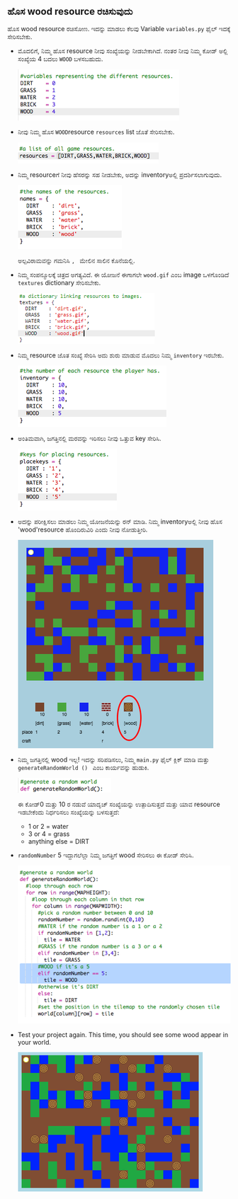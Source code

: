 ## ಹೊಸ wood resource ರಚಿಸುವುದು

ಹೊಸ wood resource ರಚಿಸೋಣ. ಇದನ್ನು ಮಾಡಲು ಕೆಲವು Variable `variables.py` ಫೈಲ್ ಇದಕ್ಕೆ ಸೇರಿಸಬೇಕು.

+ ಮೊದಲಿಗೆ, ನಿಮ್ಮ ಹೊಸ resource ನೀವು ಸಂಖ್ಯೆಯನ್ನು ನೀಡಬೇಕಾಗಿದೆ. ನಂತರ ನೀವು ನಿಮ್ಮ ಕೋಡ್ ಅಲ್ಲಿ ಸಂಖ್ಯೆಯ 4 ಬದಲು `WOOD` ಬಳಸಬಹುದು.
    
    ![ಸ್ಕ್ರೀನ್‍ಶಾಟ್](images/craft-wood-const.png)

+ ನೀವು ನಿಮ್ಮ ಹೊಸ `WOOD`resource `resources` list ಜೊತೆ ಸೇರಿಸಬೇಕು.
    
    ![ಸ್ಕ್ರೀನ್‍ಶಾಟ್](images/craft-wood-resources.png)

+ ನಿಮ್ಮ resourceಗೆ ನೀವು ಹೆಸರನ್ನು ಸಹ ನೀಡಬೇಕು, ಅದನ್ನು inventoryಅಲ್ಲಿ ಪ್ರದರ್ಶಿಸಲಾಗುವುದು.
    
    ![ಸ್ಕ್ರೀನ್‍ಶಾಟ್](images/craft-wood-name.png)
    
    ಅಲ್ಪವಿರಾಮವನ್ನು ಗಮನಿಸಿ `, ` ಮೇಲಿನ ಸಾಲಿನ ಕೊನೆಯಲ್ಲಿ.

+ ನಿಮ್ಮ ಸಂಪನ್ಮೂಲಕ್ಕೆ ಚಿತ್ರದ ಅಗತ್ಯವಿದೆ. ಈ ಯೋಜನೆ ಈಗಾಗಲೇ ` wood.gif ` ಎಂಬ image ಒಳಗೊಂಡಿದೆ `textures` dictionary ಸೇರಿಸಬೇಕು.
    
    ![ಸ್ಕ್ರೀನ್‍ಶಾಟ್](images/craft-wood-texture.png)

+ ನಿಮ್ಮ resource ಜೊತ ಸಂಖ್ಯೆ ಸೇರಿಸಿ ಅದು ಶುರು ಮಾಡುವ ಮೊದಲು ನಿಮ್ಮ `inventory` ಇರಬೇಕು.
    
    ![ಸ್ಕ್ರೀನ್‍ಶಾಟ್](images/craft-wood-inventory.png)

+ ಅಂತಿಮವಾಗಿ, ಜಗತ್ತಿನಲ್ಲಿ ಮರವನ್ನು ಇರಿಸಲು ನೀವು ಒತ್ತುವ key ಸೇರಿಸಿ.
    
    ![screenshot](images/craft-wood-placekey.png)

+ ಅದನ್ನು ಪರೀಕ್ಷಿಸಲು ಮಾಡಲು ನಿಮ್ಮ ಯೋಜನೆಯನ್ನು ರನ್ ಮಾಡಿ. ನಿಮ್ಮ inventoryಅಲ್ಲಿ ನೀವು ಹೊಸ 'wood'resource ಹೊಂದಿರುವಿರಿ ಎಂದು ನೀವು ನೋಡುತ್ತೀರಿ.
    
    ![ಸ್ಕ್ರೀನ್‍ಶಾಟ್](images/craft-wood-test.png)

+ ನಿಮ್ಮ ಜಗತ್ತಿನಲ್ಲಿ wood ಇಲ್ಲ! ಇದನ್ನು ಸರಿಪಡಿಸಲು, ನಿಮ್ಮ ` main.py ` ಫೈಲ್ ಕ್ಲಿಕ್ ಮಾಡಿ ಮತ್ತು `generateRandomWorld () ` ಎಂಬ ಕಾರ್ಯವನ್ನು ಹುಡುಕಿ.
    
    ![ಸ್ಕ್ರೀನ್‍ಶಾಟ್](images/craft-wood-random1.png)
    
    ಈ ಕೋಡ್0 ಮತ್ತು 10 ರ ನಡುವೆ ಯಾದೃಚ್ ಸಂಖ್ಯೆಯನ್ನು ಉತ್ಪಾದಿಸುತ್ತದೆ ಮತ್ತು ಯಾವ resource ಇಡಬೇಕೆಂದು ನಿರ್ಧರಿಸಲು ಸಂಖ್ಯೆಯನ್ನು ಬಳಸುತ್ತದೆ:
    
    + 1 or 2 = water
    + 3 or 4 = grass
    + anything else = DIRT

+ `randomNumber` 5 ಇದ್ದಾಗಲೆಲ್ಲಾ ನಿಮ್ಮ ಜಗತ್ತಿಗೆ wood ಸೇರಿಸಲು ಈ ಕೋಡ್ ಸೇರಿಸಿ.
    
    ![ಸ್ಕ್ರೀನ್‍ಶಾಟ್](images/craft-wood-random2.png)

+ Test your project again. This time, you should see some wood appear in your world.
    
    ![screenshot](images/craft-wood-test2.png)